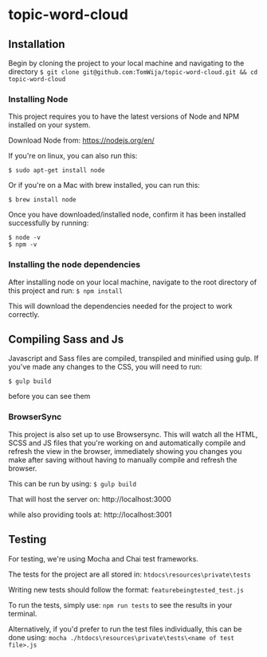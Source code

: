 # topic-word-cloud

## Installation

Begin by cloning the project to your local machine and navigating to the directory
`$ git clone git@github.com:TomWija/topic-word-cloud.git && cd topic-word-cloud`

### Installing Node

This project requires you to have the latest versions of Node and NPM installed on your system.

Download Node from: https://nodejs.org/en/

If you're on linux, you can also run this:

`$ sudo apt-get install node`

Or if you're on a Mac with brew installed, you can run this:

`$ brew install node`

Once you have downloaded/installed node, confirm it has been installed successfully by running:
```
$ node -v
$ npm -v
```

### Installing the node dependencies
After installing node on your local machine, navigate to the root directory of this project and run:
`$ npm install`

This will download the dependencies needed for the project to work correctly.

## Compiling Sass and Js
Javascript and Sass files are compiled, transpiled and minified using gulp. If you've made any changes to the CSS, you will need to run:

`$ gulp build`

before you can see them

### BrowserSync
This project is also set up to use Browsersync. This will watch all the HTML, SCSS and JS files that you're working on and automatically compile and refresh the view in the browser, immediately showing you changes you make after saving without having to manually compile and refresh the browser.

This can be run by using:
`$ gulp build`

That will host the server on:
http://localhost:3000

while also providing tools at: http://localhost:3001

## Testing
For testing, we're using Mocha and Chai test frameworks.

The tests for the project are all stored in:
`htdocs\resources\private\tests`

Writing new tests should follow the format:
`featurebeingtested_test.js`

To run the tests, simply use:
`npm run tests`
to see the results in your terminal.

Alternatively, if you'd prefer to run the test files individually, this can be done using:
`mocha ./htdocs\resources\private\tests\<name of test file>.js`
